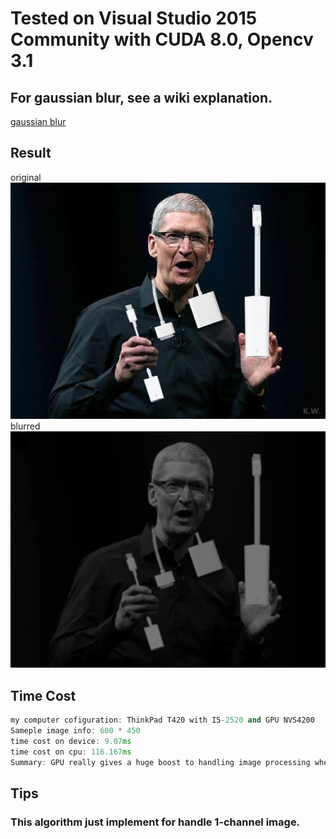 # Tested on Visual Studio 2015 Community with CUDA 8.0, Opencv 3.1

## For gaussian blur, see a wiki explanation.
[gaussian blur](https://en.wikipedia.org/wiki/Gaussian_blur)

## Result
original
![original](type-c.jpg)
blurred
![blurred](blurred.jpg)

## Time Cost
```cpp
my computer cofiguration: ThinkPad T420 with I5-2520 and GPU NVS4200
Sameple image info: 600 * 450
time cost on device: 9.07ms
time cost on cpu: 116.167ms
Summary: GPU really gives a huge boost to handling image processing when comparing to cpu
```
### 

## Tips
### This algorithm just implement for handle 1-channel image.